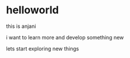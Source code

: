 # helloworld


this is anjani

i want to learn more and develop something new

lets start exploring new things

